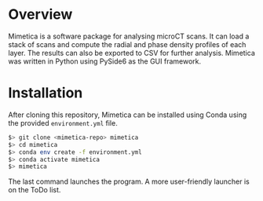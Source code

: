 # Overview
Mimetica is a software package for analysing microCT scans. It can load a stack of scans and compute the radial and phase density profiles of each layer. The results can also be exported to CSV for further analysis. Mimetica was written in Python using PySide6 as the GUI framework.

# Installation
After cloning this repository, Mimetica can be installed using Conda using the provided `environment.yml` file.

```bash
$> git clone <mimetica-repo> mimetica
$> cd mimetica
$> conda env create -f environment.yml
$> conda activate mimetica
$> mimetica
```

The last command launches the program. A more user-friendly launcher is on the ToDo list.
